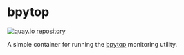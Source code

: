 # bpytop

[![quay.io repository](https://img.shields.io/badge/updated-2023--03--12-green)](https://quay.io/repository/miabbott/bpytop)

A simple container for running the [bpytop](https://github.com/aristocratos/bpytop) monitoring utility.